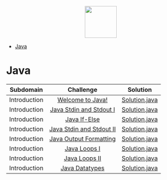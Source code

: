 <p align="center">
    <a href="https://www.hackerrank.com/felipefriserio">
        <img height=85 src="https://d3keuzeb2crhkn.cloudfront.net/hackerrank/assets/styleguide/logo_wordmark-f5c5eb61ab0a154c3ed9eda24d0b9e31.svg">
    </a>
</p>

* [Java](#java)

# Java


|  Subdomain   |                                        Challenge                                                        |                                             Solution                                                                                                                     |
|:------------:|:-------------------------------------------------------------------------------------------------------:|:------------------------------------------------------------------------------------------------------------------------------------------------------------------------:|
| Introduction | [Welcome to Java!](https://www.hackerrank.com/challenges/welcome-to-java)                               | [Solution.java](https://github.com/felipefriserio/HackerRank/blob/main/Java/Introduction/Welcome%20to%20Java!/Solution.java)                                             |
| Introduction | [Java Stdin and Stdout I](https://www.hackerrank.com/challenges/java-stdin-and-stdout-1)                | [Solution.java](https://github.com/felipefriserio/HackerRank/blob/main/Java/Introduction/Java%20Stdin%20and%20Stdout%20I/Solution.java)                                         |
| Introduction | [Java If-Else](https://www.hackerrank.com/challenges/java-if-else/problem)                              | [Solution.java](https://github.com/felipefriserio/HackerRank/blob/main/Java/Introduction/Java%20If-Else/Solution.java)                                                          |
| Introduction | [Java Stdin and Stdout II](https://www.hackerrank.com/challenges/java-stdin-stdout/problem)             | [Solution.java](https://github.com/felipefriserio/HackerRank/blob/main/Java/Introduction/Java%20Stdin%20and%20Stdout%20II/Solution.java)                                        |
| Introduction | [Java Output Formatting](https://www.hackerrank.com/challenges/java-output-formatting/problem)          | [Solution.java](https://github.com/felipefriserio/HackerRank/blob/main/Java/Introduction/Java%20Output%20Formatting/Solution.java)                                        |
| Introduction | [Java Loops I](https://www.hackerrank.com/challenges/java-loops-i/problem)                              | [Solution.java](https://github.com/felipefriserio/HackerRank/blob/main/Java/Introduction/Java%20Loops%20I/Solution.java)                                        |
| Introduction | [Java Loops II](https://www.hackerrank.com/challenges/java-loops/problem)                               | [Solution.java](https://github.com/felipefriserio/HackerRank/blob/main/Java/Introduction/Java%20Loops%20II/Solution.java)                                        |
| Introduction | [Java Datatypes](https://www.hackerrank.com/challenges/java-datatypes/problem)                          | [Solution.java](https://github.com/felipefriserio/HackerRank/blob/main/Java/Introduction/Java%20Datatypes/Solution.java)                                        |



